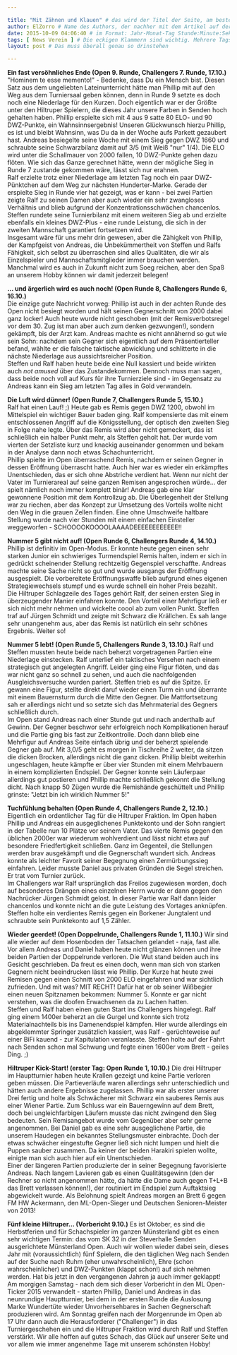 ```yaml
---

title: "Mit Zähnen und Klauen" # das wird der Titel der Seite, am besten in Anführungszeichen (z.B. wenn er Sonderzeichen enthält)
author: ElZorro # Name des Authors, der nachher mit dem Artikel auf der Seite angezeigt wird; das ist unabhängig vom github-Benutzernamen
date: 2015-10-09 04:06:40 # im Format: Jahr-Monat-Tag Stunde:Minute:Sekunde, die Uhrzeit ist optional
tags: [ News Verein ] # Die eckigen Klammern sind wichtig. Mehrere Tags werden durch Kommas separiert
layout: post # Das muss überall genau so drinstehen

---
```

**Ein fast versöhnliches Ende (Open 9. Runde, Challengers 7. Runde, 17.10.)**
  "Hominem te esse memento!" - Bedenke, dass Du ein Mensch bist. Diesen Satz aus dem ungeliebten Lateinunterricht hätte man Phillip mit auf den Weg aus dem Turniersaal geben können, denn in Runde 9 setzte es doch noch eine Niederlage für den Kurzen. Doch eigentlich war er der Größte unter den Hiltruper Spielern, die dieses Jahr unsere Farben in Senden hoch gehalten haben. Phillip erspielte sich mit 4 aus 9 satte 80 ELO- und 90 DWZ-Punkte, ein Wahnsinnsergebnis! Unseren Glückwunsch hierzu Phillip, es ist und bleibt Wahnsinn, was Du da in der Woche aufs Parkett gezaubert hast. Andreas besiegelte seine Woche mit einem Sieg gegen DWZ 1660 und schraubte seine Schwarzbilanz damit auf 3/5 (mit Weiß "nur" 1/4). Die ELO wird unter die Schallmauer von 2000 fallen, 10 DWZ-Punkte gehen dazu flöten. Wie sich das Ganze gerechnet hätte, wenn der mögliche Sieg in Runde 7 zustande gekommen wäre, lässt sich nur erahnen.  
  Ralf erzielte trotz einer Niederlage am letzten Tag noch ein paar DWZ-Pünktchen auf dem Weg zur nächsten Hunderter-Marke. Gerade der erspielte Sieg in Runde vier hat gezeigt, was er kann - bei zwei Partien zeigte Ralf zu seinen Damen aber auch wieder ein sehr zwangloses Verhältnis und blieb aufgrund der Konzentrationsschwächen chancenlos. Steffen rundete seine Turnierbilanz mit einem weiteren Sieg ab und erzielte ebenfalls ein kleines DWZ-Plus - eine runde Leistung, die sich in der zweiten Mannschaft garantiert fortsetzen wird.  
  Insgesamt wäre für uns mehr drin gewesen, aber die Zähigkeit von Phillip, der Kampfgeist von Andreas, die Unbekümmertheit von Steffen und Ralfs Fähigkeit, sich selbst zu überraschen sind alles Qualitäten, die wir als Einzelspieler und Mannschaftsmitglieder immer brauchen werden. Manchmal wird es auch in Zukunft nicht zum Soeg reichen, aber den Spaß an unserem Hobby können wir damit jederzeit belegen!

<!-- continue -->
**... und ärgerlich wird es auch noch! (Open Runde 8, Challengers Runde 6, 16.10.)**  
  Die einzige gute Nachricht vorweg: Phillip ist auch in der achten Runde des Open nicht besiegt worden und hält seinen Gegnerschnitt von 2000 dabei ganz locker! Auch heute wurde nicht geschoben (mit der Remisverbotsregel vor dem 30. Zug ist man aber auch zum denken gezwungen!), sondern gekämpft, bis der Arzt kam. Andreas machte es nicht annähernd so gut wie sein Sohn: nachdem sein Gegner sich eigentlich auf dem Präsentierteller befand, wählte er die falsche taktische abwicklung und schlitterte in die nächste Niederlage aus aussichtsreicher Position.  
  Steffen und Ralf haben heute beide eine Null kassiert und beide wirkten auch *not amused* über das Zustandekommen. Dennoch muss man sagen, dass beide noch voll auf Kurs für ihre Turnierziele sind - im Gegensatz zu Andreas kann ein Sieg am letzten Tag alles in Gold verwandeln.


**Die Luft wird dünner! (Open Runde 7, Challengers Runde 5, 15.10.)**  
  Ralf hat einen Lauf! ;) Heute gab es Remis gegen DWZ 1200, obwohl im Mittelspiel ein wichtiger Bauer baden ging. Ralf kompensierte das mit einem entschlossenen Angriff auf die Königsstellung, der optisch den zweiten Sieg in Folge nahe legte. Über das Remis wird aber nicht gemeckert, das ist schließlich ein halber Punkt mehr, als Steffen geholt hat. Der wurde vom vierten der Setzliste kurz und knackig auseinander genommen und bekam in der Analyse dann noch etwas Schachunterricht.  
  Phillip spielte im Open überraschend Remis, nachdem er seinen Gegner in dessen Eröffnung überrascht hatte. Auch hier war es wieder ein erkämpftes Unentschieden, das er sich ohne Abstriche verdient hat. Wenn nur nicht der Vater im Turnierareal auf seine ganzen Remisen angesprochen würde... der spielt nämlich noch immer komplett binär! Andreas gab eine klar gewonnene Position mit dem Kontrollzug ab. Die Überlegenheit der Stellung war zu riechen, aber das Konzept zur Umsetzung des Vorteils wollte nicht den Weg in die grauen Zellen finden. Eine ohne Umschweife haltbare Stellung wurde nach vier Stunden mit einem einfachen Einsteller weggeworfen - SCHOOOOKOOOOLAAAADEEEEEEEEEEEE!!

<!-- continue -->
**Nummer 5 gibt nicht auf! (Open Runde 6, Challengers Runde 4, 14.10.)**
  Phillip ist definitiv im Open-Modus. Er konnte heute gegen einen sehr starken Junior ein schwieriges Turmendspiel Remis halten, indem er sich in gedrückt scheinender Stellung rechtzeitig Gegenspiel verschaffte. Andreas machte seine Sache nicht so gut und wurde ausgangs der Eröffnung ausgespielt. Die vorbereitete Eröffnungswaffe blieb aufgrund eines eigenen Strategiewechsels stumpf und es wurde schnell ein hoher Preis bezahlt.  
  Die Hiltruper Schlagzeile des Tages gehört Ralf, der seinen ersten Sieg in überzeugender Manier einfahren konnte. Den Vorteil einer Mehrfigur ließ er sich nicht mehr nehmen und wickelte coool ab zum vollen Punkt. Steffen traf auf Jürgen Schmidt und zeigte mit Schwarz die Krällchen. Es sah lange sehr unangenehm aus, aber das Remis ist natürlich ein sehr schönes Ergebnis. Weiter so!


**Nummer 5 lebt! (Open Runde 5, Challengers Runde 3, 13.10.)**
  Ralf und Steffen mussten heute beide nach beherzt vorgetragenen Partien eine Niederlage einstecken. Ralf unterlief ein taktisches Versehen nach einem strategisch gut angelegten Angriff. Leider ging eine Figur flöten, und das war nicht ganz so schnell zu sehen, und auch die nachfolgenden Ausgleichsversuche wurden pariert. Steffen trieb es auf die Spitze. Er gewann eine Figur, stellte direkt daruf wieder einen Turm ein und überrante mit einem Bauernsturm durch die Mitte den Gegner. Die Mattfortsetzung sah er allerdings nicht und so setzte sich das Mehrmaterial des Gegners schließlich durch.  
  Im Open stand Andreas nach einer Stunde gut und nach anderthalb auf Gewinn. Der Gegner beschwor sehr erfolgreich noch Komplikationen herauf und die Partie ging bis fast zur Zeitkontrolle. Doch dann blieb eine Mehrfigur auf Andreas Seite einfach übrig und der beherzt spielende Gegner gab auf. Mit 3,0/5 geht es morgen in Tischreihe 2 weiter, da sitzen die dicken Brocken, allerdings nicht die ganz dicken. Phillip bleibt weiterhin ungeschlagen, heute kämpfte er über vier Stunden mit einem Mehrbauern in einem komplizierten Endspiel. Der Gegner konnte sein Läuferpaar allerdings gut postieren und Phillip machte schließlich gekonnt die Stellung dicht. Nach knapp 50 Zügen wurde die Remishände geschüttelt und Phillip grinste: "Jetzt bin ich wirklich Nummer 5!"

**Tuchfühlung behalten (Open Runde 4, Challengers Runde 2, 12.10.)**
  Eigentlich ein ordentlicher Tag für die Hiltruper Fraktion. Im Open haben Phillip und Andreas ein ausgeglichenes Punktekonto und der Sohn rangiert in der Tabelle nun 10 Plätze vor seinem Vater. Das vierte Remis gegen den üblichen 2000er war wiederum wohlverdient und lässt nicht etwa auf besondere Friedfertigkeit schließen. Ganz im Gegenteil, die Stellungen werden brav ausgekämpft und die Gegnerschaft wundert sich. Andreas konnte als leichter Favorit seiner Begegnung einen Zermürbungssieg einfahren. Leider musste Daniel aus privaten Gründen die Segel streichen. Er trat vom Turnier zurück.  
  Im Challengers war Ralf ursprünglich das Freilos zugewiesen worden, doch auf besonderes Drängen eines einzelnen Herrn wurde er dann gegen den Nachrücker Jürgen Schmidt gelost. In dieser Partie war Ralf dann leider chancenlos und konnte nicht an die gute Leistung des Vortages anknüpfen. Steffen holte ein verdientes Remis gegen ein Borkener Jungtalent und schraubte sein Punktekonto auf 1,5 Zähler.


**Wieder geerdet! (Open Doppelrunde, Challengers Runde 1, 11.10.)**
  Wir sind alle wieder auf dem Hosenboden der Tatsachen gelandet - naja, fast alle. Vor allem Andreas und Daniel haben heute nicht glänzen können und ihre beiden Partien der Doppelrunde verloren. Die Wut stand beiden auch ins Gesicht geschrieben. Da freut es einen doch, wenn man sich von starken Gegnern nicht beeindrucken lässt wie Phillip. Der Kurze hat heute zwei Remisen gegen einen Schnitt von 2000 ELO eingefahren und war sichtlich zufrieden. Und mit was? MIT RECHT! Dafür hat er ob seiner Wißbegier einen neuen Spitznamen bekommen: Nummer 5. Konnte er gar nicht verstehen, was die doofen Erwachsenen da zu Lachen hatten.  
  Steffen und Ralf haben einen guten Start ins Challengers hingelegt. Ralf ging einem 1400er beherzt an die Gurgel und konnte sich trotz Materialnachteils bis ins Damenendspiel kämpfen. Hier wurde allerdings ein abgeklemmter Springer zusätzlich kassiert, was Ralf - gerüchteweise auf einer BiFi kauend - zur Kapitulation veranlasste. Steffen holte auf der Fahrt nach Senden schon mal Schwung und fegte einen 1600er vom Brett - geiles Ding. ;)


**Hiltruper Kick-Start! (erster Tag: Open Runde 1, 10.10.)**
  Die drei Hiltruper im Hauptturnier haben heute Krallen gezeigt und keine Partie verloren geben müssen. Die Partieverläufe waren allerdings sehr unterschiedlich und hätten auch andere Ergebnisse zugelassen. Phillip war als erster unserer Drei fertig und holte als Schwächerer mit Schwarz ein sauberes Remis aus einer Wiener Partie. Zum Schluss war ein Bauerngewinn auf dem Brett, doch bei ungleichfarbigen Läufern musste das nicht zwingend den Sieg bedeuten. Sein Remisangebot wurde vom Gegenüber aber sehr gerne angenommen.  Bei Daniel gab es eine sehr ausgeglichene Partie, die unserem Haudegen ein bekanntes Stellungsmuster einbrachte. Doch der etwas schwächer eingestufte Gegner ließ sich nicht lumpen und hielt die Puppen sauber zusammen. Da keiner der beiden Harakiri spielen wollte, einigte man sich auch hier auf ein Unentschieden.  
  Einer der längeren Partien produzierte der in seiner Begegnung favorisierte Andreas. Nach langem Lavieren gab es einen Qualitätsgewinn (den der Rechner so nicht angenommen hätte, da hätte die Dame auch gegen T+L+B das Brett verlassen können!), der routiniert im Endspiel zum Auftaktsieg abgewickelt wurde. Als Belohnung spielt Andreas morgen an Brett 6 gegen FM HW Ackermann, den ML-Open-Sieger und Deutschen Senioren-Meister von 2013!


**Fünf kleine Hiltruper... (Vorbericht 9.10.)**
  Es ist Oktober, es sind die Herbstferien und für Schachspieler im ganzen Münsterland gibt es einen sehr wichtigen Termin: das vom SK 32 in der Steverhalle Senden ausgerichtete Münsterland Open. Auch wir wollen wieder dabei sein, dieses Jahr mit (voraussichtlich) fünf Spielern, die den täglichen Weg nach Senden auf der Suche nach Ruhm (eher unwahrscheinlich), Ehre (schon wahrscheinlicher) und DWZ-Punkten (klappt schon!) auf sich nehmen werden. Hat bis jetzt in den vergangenen Jahren ja auch immer geklappt!  Am morgigen Samstag - nach dem sich dieser Vorbericht in den ML Open-Ticker 2015 verwandelt - starten Phillip, Daniel und Andreas in das neunrundige Hauptturnier, bei dem in der ersten Runde die Auslosung Marke Wundertüte wieder Unvorhersehbares in Sachen Gegnerschaft produzieren wird. Am Sonntag greifen nach der Morgenrunde im Open ab 17 Uhr dann auch die Herausforderer ("Challenger") in das Turniergeschehen ein und die Hiltruper Fraktion wird durch Ralf und Steffen verstärkt. Wir alle hoffen auf gutes Schach, das Glück auf unserer Seite und vor allem wie immer angenehme Tage mit unserem schönsten Hobby!
